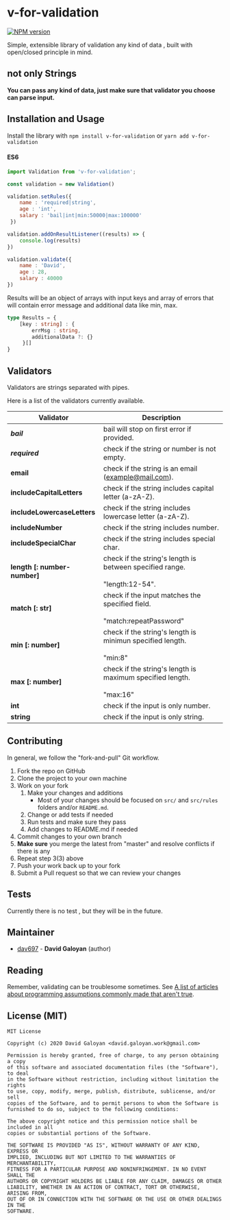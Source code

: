 # v-for-validation

[![NPM version][npm-image]][npm-url]

Simple, extensible library of validation any kind of data , built with open/closed principle in mind.

## not only Strings 

**You can pass any kind of data, just make sure that validator you choose can parse input.**

## Installation and Usage


Install the library with `npm install v-for-validation` or `yarn add v-for-validation`

#### ES6

```javascript
import Validation from 'v-for-validation';

const validation = new Validation()

validation.setRules({
    name : 'required|string',
    age : 'int',
    salary : 'bail|int|min:50000|max:100000' 
 })

validation.addOnResultListener((results) => {
    console.log(results)
})

validation.validate({
    name : 'David',
    age : 28,
    salary : 40000
})
```
Results will be an object of arrays with input keys and array of errors
that will contain error message and additional data like min, max.

```typescript
type Results = {
    [key : string] : {
        errMsg : string,
        additionalData ?: {}   
     }[]
}
```

## Validators

Validators are strings separated with pipes.

Here is a list of the validators currently available.

Validator                               | Description
--------------------------------------- | --------------------------------------
***bail***                        | bail will stop on first error if provided.
***required***                    | check if the string or number is not empty.
**email**                         | check if the string is an email (example@mail.com).
**includeCapitalLetters**         | check if the string includes capital letter (a-zA-Z).
**includeLowercaseLetters**       | check if the string includes lowercase letter (a-zA-Z).
**includeNumber**                 | check if the string includes number.
**includeSpecialChar**            | check if the string includes special char.
**length [: number-number]**      | check if the string's length is between specified range.<br/><br/> "length:12-54".
**match [: str]**                 | check if the input matches the specified field.<br/><br/> "match:repeatPassword"
**min [: number]**                | check if the string's length is minimun specified length. <br/><br/> "min:8"
**max [: number]**                | check if the string's length is maximum specified length. <br/><br/> "max:16"
**int**                           | check if the input is only number.
**string**                        | check if the input is only string.

## Contributing

In general, we follow the "fork-and-pull" Git workflow.

1. Fork the repo on GitHub
2. Clone the project to your own machine
3. Work on your fork
    1. Make your changes and additions
        - Most of your changes should be focused on `src/` and `src/rules` folders and/or `README.md`. 
    2. Change or add tests if needed
    3. Run tests and make sure they pass
    4. Add changes to README.md if needed
4. Commit changes to your own branch
5. **Make sure** you merge the latest from "master" and resolve conflicts if there is any
6. Repeat step 3(3) above
7. Push your work back up to your fork
8. Submit a Pull request so that we can review your changes

## Tests

Currently there is no test , but they will be in the future. 

## Maintainer

- [dav697](https://github.com/dav697) - **David Galoyan** (author)

## Reading

Remember, validating can be troublesome sometimes. See [A list of articles about programming assumptions commonly made that aren't true](https://github.com/jameslk/awesome-falsehoods).

## License (MIT)

```
MIT License

Copyright (c) 2020 David Galoyan <david.galoyan.work@gmail.com>

Permission is hereby granted, free of charge, to any person obtaining a copy
of this software and associated documentation files (the "Software"), to deal
in the Software without restriction, including without limitation the rights
to use, copy, modify, merge, publish, distribute, sublicense, and/or sell
copies of the Software, and to permit persons to whom the Software is
furnished to do so, subject to the following conditions:

The above copyright notice and this permission notice shall be included in all
copies or substantial portions of the Software.

THE SOFTWARE IS PROVIDED "AS IS", WITHOUT WARRANTY OF ANY KIND, EXPRESS OR
IMPLIED, INCLUDING BUT NOT LIMITED TO THE WARRANTIES OF MERCHANTABILITY,
FITNESS FOR A PARTICULAR PURPOSE AND NONINFRINGEMENT. IN NO EVENT SHALL THE
AUTHORS OR COPYRIGHT HOLDERS BE LIABLE FOR ANY CLAIM, DAMAGES OR OTHER
LIABILITY, WHETHER IN AN ACTION OF CONTRACT, TORT OR OTHERWISE, ARISING FROM,
OUT OF OR IN CONNECTION WITH THE SOFTWARE OR THE USE OR OTHER DEALINGS IN THE
SOFTWARE.
```

[npm-url]: https://npmjs.org/package/validator
[npm-image]: http://img.shields.io/npm/v/validator.svg


